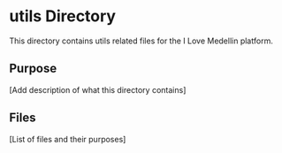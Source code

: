 # utils Directory

This directory contains utils related files for the I Love Medellin platform.

## Purpose

[Add description of what this directory contains]

## Files

[List of files and their purposes]
